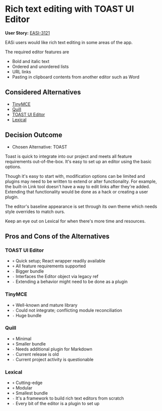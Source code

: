 # Rich text editing with TOAST UI Editor

**User Story:** [EASI-3121](https://jiraent.cms.gov/browse/EASI-3121)

EASi users would like rich text editing in some areas of the app.

The required editor features are
- Bold and italic text
- Ordered and unordered lists
- URL links
- Pasting in clipboard contents from another editor such as Word

## Considered Alternatives

* [TinyMCE](https://github.com/tinymce/tinymce)
* [Quill](https://github.com/quilljs/quill)
* [TOAST UI Editor](https://github.com/nhn/tui.editor/tree/master)
* [Lexical](https://github.com/facebook/lexical)

## Decision Outcome

* Chosen Alternative: TOAST

Toast is quick to integrate into our project and meets all feature requirements out-of-the-box. It's easy to set up an editor using the basic options.

Though it's easy to start with, modification options can be limited and plugins may need to be written to extend or alter functionality. For example, the built-in Link tool doesn't have a way to edit links after they're added. Extending that functionality would be done as a hack or creating a user plugin.

The editor's baseline appearance is set through its own theme which needs style overrides to match ours.

Keep an eye out on Lexical for when there's more time and resources.

## Pros and Cons of the Alternatives

### TOAST UI Editor
* `+` Quick setup; React wrapper readily available
* `+` All feature requirements supported
* `-` Bigger bundle
* `-` Interfaces the Editor object via legacy ref
* `-` Extending a behavior might need to be done as a plugin

### TinyMCE

* `+` Well-known and mature library
* `-` Could not integrate; conflicting module reconciliation
* `-` Huge bundle

### Quill

* `+` Minimal
* `+` Smaller bundle
* `-` Needs additional plugin for Markdown
* `-` Current release is old
* `-` Current project activity is questionable

### Lexical

* `+` Cutting-edge
* `+` Modular
* `+` Smallest bundle
* `-` It's a framework to build rich text editors from scratch
* `-` Every bit of the editor is a plugin to set up
